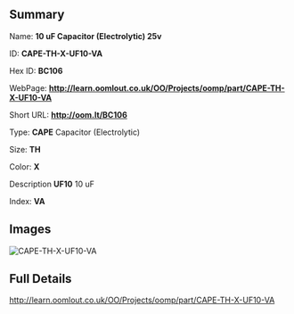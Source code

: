 

## Summary
 
Name: __10 uF Capacitor (Electrolytic) 25v__

ID: __CAPE-TH-X-UF10-VA__

Hex ID: __BC106__

WebPage: __http://learn.oomlout.co.uk/OO/Projects/oomp/part/CAPE-TH-X-UF10-VA__

Short URL: __http://oom.lt/BC106__


Type: __CAPE__ Capacitor (Electrolytic) 

Size: __TH__  

Color: __X__  

Description __UF10__ 10 uF 

Index: __VA__


## Images
![CAPE-TH-X-UF10-VA](http://oomlout.com/oomp-gen/parts/CAPE-TH-X-UF10-VA/CAPE-TH-X-UF10-VA_420.jpg)



## Full Details

 http://learn.oomlout.co.uk/OO/Projects/oomp/part/CAPE-TH-X-UF10-VA














